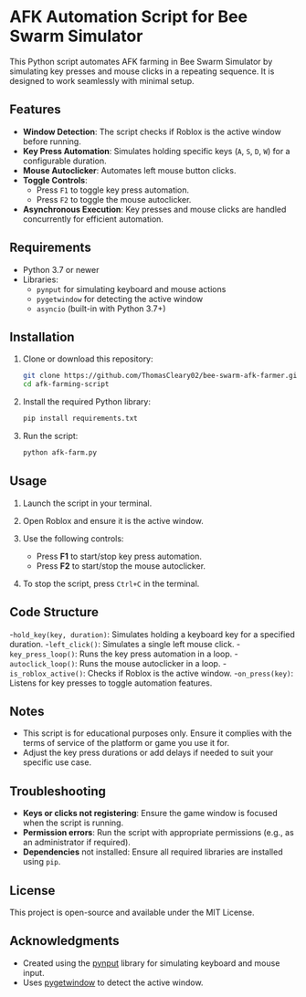 # AFK Automation Script for Bee Swarm Simulator

This Python script automates AFK farming in Bee Swarm Simulator by simulating key presses and mouse clicks in a repeating sequence. It is designed to work seamlessly with minimal setup.

## Features
- **Window Detection**: The script checks if Roblox is the active window before running.
- **Key Press Automation**: Simulates holding specific keys (`A`, `S`, `D`, `W`) for a configurable duration.
- **Mouse Autoclicker**: Automates left mouse button clicks.
- **Toggle Controls**: 
  - Press `F1` to toggle key press automation.
  - Press `F2` to toggle the mouse autoclicker.
- **Asynchronous Execution**: Key presses and mouse clicks are handled concurrently for efficient automation.

## Requirements
- Python 3.7 or newer
- Libraries:
  - `pynput` for simulating keyboard and mouse actions
  - `pygetwindow` for detecting the active window
  - `asyncio` (built-in with Python 3.7+)

## Installation

1. Clone or download this repository:
   ```bash
   git clone https://github.com/ThomasCleary02/bee-swarm-afk-farmer.git
   cd afk-farming-script
   ```

2. Install the required Python library:
    ```bash
    pip install requirements.txt
    ```

3. Run the script:
   ```bash
   python afk-farm.py
   ```

## Usage

1. Launch the script in your terminal.

2. Open Roblox and ensure it is the active window.

3. Use the following controls:
    - Press **F1** to start/stop key press automation.
    - Press **F2** to start/stop the mouse autoclicker.

4. To stop the script, press `Ctrl+C` in the terminal.

## Code Structure
-`hold_key(key, duration)`: Simulates holding a keyboard key for a specified duration.
-`left_click()`: Simulates a single left mouse click.
-`key_press_loop()`: Runs the key press automation in a loop.
-`autoclick_loop()`: Runs the mouse autoclicker in a loop.
-`is_roblox_active()`: Checks if Roblox is the active window.
-`on_press(key)`: Listens for key presses to toggle automation features.


## Notes
- This script is for educational purposes only. Ensure it complies with the terms of service of the platform or game you use it for.
- Adjust the key press durations or add delays if needed to suit your specific use case.

## Troubleshooting
- **Keys or clicks not registering**: Ensure the game window is focused when the script is running.
- **Permission errors**: Run the script with appropriate permissions (e.g., as an administrator if required).
- **Dependencies** not installed: Ensure all required libraries are installed using `pip`.

## License
This project is open-source and available under the MIT License.

## Acknowledgments
- Created using the [pynput](https://pypi.org/project/pynput/) library for simulating keyboard and mouse input.
- Uses [pygetwindow](https://pypi.org/project/PyGetWindow/) to detect the active window.
